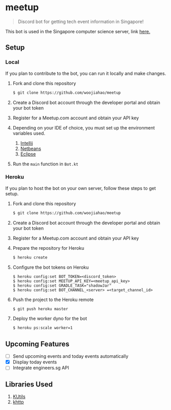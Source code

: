 # meetup
> Discord bot for getting tech event information in Singapore!

This bot is used in the Singapore computer science server, link [here.](https://discord.gg/RRZeV5A)

## Setup
### Local
If you plan to contribute to the bot, you can run it locally and make changes.

1. Fork and clone this repository

    ```bash
    $ git clone https://github.com/woojiahao/meetup
    ```

2. Create a Discord bot account through the developer portal and obtain your bot token
3. Register for a Meetup.com account and obtain your API key
4. Depending on your IDE of choice, you must set up the environment variables used.

    1. [Intellij](https://stackoverflow.com/questions/13748784/setting-up-and-using-environmental-variables-in-intellij-idea)
    2. [Netbeans](https://stackoverflow.com/questions/11823233/how-to-set-environment-variable-in-netbeans)
    3. [Eclipse](https://help.eclipse.org/mars/index.jsp?topic=%2Forg.eclipse.cdt.doc.user%2Ftasks%2Fcdt_t_run_env.htm)

5. Run the `main` function in `Bot.kt` 

### Heroku
If you plan to host the bot on your own server, follow these steps to get setup.

1. Fork and clone this repository

    ```bash
    $ git clone https://github.com/woojiahao/meetup
    ```

2. Create a Discord bot account through the developer portal and obtain your bot token
3. Register for a Meetup.com account and obtain your API key
4. Prepare the repository for Heroku

    ```bash
    $ heroku create
    ```

4. Configure the bot tokens on Heroku

    ```
    $ heroku config:set BOT_TOKEN=<discord_token>
    $ heroku config:set MEETUP_API_KEY=<meetup_api_key>
    $ heroku config:set GRADLE_TASK="shadowJar"
    $ heroku config:set BOT_CHANNEL_<server> =<target_channel_id>
    ```

5. Push the project to the Heroku remote

    ```bash
    $ git push heroku master
    ```

6. Deploy the worker dyno for the bot

    ```bash
    $ heroku ps:scale worker=1
    ```
    
## Upcoming Features
* [ ] Send upcoming events and today events automatically
* [X] Display today events
* [ ] Integrate engineers.sg API

## Libraries Used
1. [KUtils](https://gitlab.com/Aberrantfox/KUtils)
2. [khttp](https://khttp.readthedocs.io/en/latest/)
